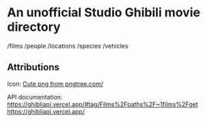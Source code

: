 # An unofficial Studio Ghibili movie directory

/films
/people
/locations
/species
/vehicles

## Attributions

 Icon: <a href='https://pngtree.com/so/Cute'>Cute png from pngtree.com/</a>

 API documentation: <https://ghibliapi.vercel.app/#tag/Films%2Fpaths%2F~1films%2Fget>
<https://ghibliapi.vercel.app/>
